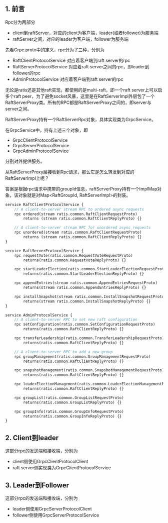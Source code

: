 ## 1. 前言

Rpc分为两部分

* client到raftServer，对应的client为客户端，leader(或者follower)为服务端
* raftServer之间，对应的leader为客户端，follower为服务端

先看Grpc.proto中的定义，rpc分为了三种，分别为

* RaftClientProtocolService 对应着客户端到raft server的rpc
* RaftServerProtocolService 对应着raft server之间的rpc，即leader到follower的rpc
* AdminProtocolService 对应着客户端到raft server的rpc

无论是ratis还是其他raft实现，都使用的是multi-raft，即一个raft server上可以启多个raft peer，为了避免socket风暴，这里是在RaftServerImpl外层包了一个RaftServerProxy类。所有的RPC都是RaftServerProxy之间的，即server与server之间。

RaftServerProxy持有一个RaftServerRpc对象，具体实现类为GrpcService。

在GrpcService中，持有上述三个对象，即

* GrpcClientProtocolService 
* GrpcServerProtocolService 
* GrpcAdminProtocolService

分别对外提供服务。

从RaftServerProxy层接收到Rpc请求，那么它是怎么转发到对应的RaftServerImpl上呢？

​	答案是根据rpc请求中携带的groupId信息，raftServerProxy持有一个ImplMap对象，该对象就是对Map\<RaftGroupId, RaftServerImpl>的封装。

```protobuf
service RaftClientProtocolService {
    // A client-to-server stream RPC to ordered async requests
    rpc ordered(stream ratis.common.RaftClientRequestProto)
        returns (stream ratis.common.RaftClientReplyProto) {}

    // A client-to-server stream RPC for unordered async requests
    rpc unordered(stream ratis.common.RaftClientRequestProto)
        returns (stream ratis.common.RaftClientReplyProto) {}
}

service RaftServerProtocolService {
    rpc requestVote(ratis.common.RequestVoteRequestProto)
        returns(ratis.common.RequestVoteReplyProto) {}

    rpc startLeaderElection(ratis.common.StartLeaderElectionRequestProto)
        returns(ratis.common.StartLeaderElectionReplyProto) {}

    rpc appendEntries(stream ratis.common.AppendEntriesRequestProto)
        returns(stream ratis.common.AppendEntriesReplyProto) {}

    rpc installSnapshot(stream ratis.common.InstallSnapshotRequestProto)
        returns(stream ratis.common.InstallSnapshotReplyProto) {}
}

service AdminProtocolService {
    // A client-to-server RPC to set new raft configuration
    rpc setConfiguration(ratis.common.SetConfigurationRequestProto)
        returns(ratis.common.RaftClientReplyProto) {}

    rpc transferLeadership(ratis.common.TransferLeadershipRequestProto)
        returns(ratis.common.RaftClientReplyProto) {}

    // A client-to-server RPC to add a new group
    rpc groupManagement(ratis.common.GroupManagementRequestProto)
        returns(ratis.common.RaftClientReplyProto) {}

    rpc snapshotManagement(ratis.common.SnapshotManagementRequestProto)
        returns(ratis.common.RaftClientReplyProto) {}

    rpc leaderElectionManagement(ratis.common.LeaderElectionManagementRequestProto)
        returns(ratis.common.RaftClientReplyProto) {}

    rpc groupList(ratis.common.GroupListRequestProto)
        returns(ratis.common.GroupListReplyProto) {}

    rpc groupInfo(ratis.common.GroupInfoRequestProto)
        returns(ratis.common.GroupInfoReplyProto) {}
}
```



## 2. Client到leader

这部分rpc的发送端和接收端，分别为

* client侧使用GrpcClientProtocolClient
* raft server侧实现类为GrpcClientProtocolService

## 3. Leader到Follower

这部分rpc的发送端和接收端，分别为

* leader侧使用GrpcServerProtocolClient
* follower侧使用GrpcServerProtocolService

